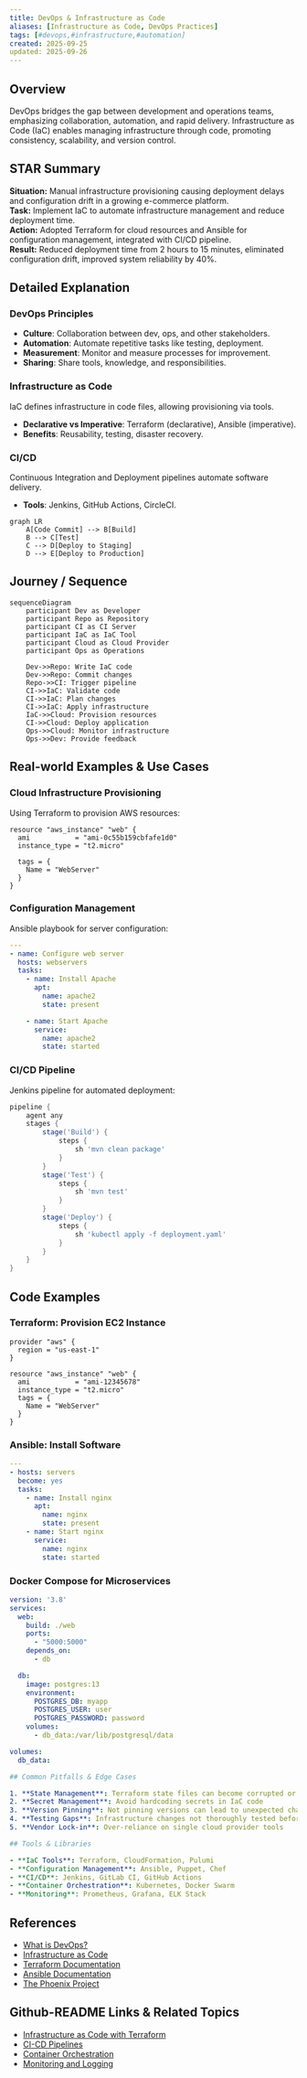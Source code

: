 ```yaml
---
title: DevOps & Infrastructure as Code
aliases: [Infrastructure as Code, DevOps Practices]
tags: [#devops,#infrastructure,#automation]
created: 2025-09-25
updated: 2025-09-26
---
```


## Overview

DevOps bridges the gap between development and operations teams, emphasizing collaboration, automation, and rapid delivery. Infrastructure as Code (IaC) enables managing infrastructure through code, promoting consistency, scalability, and version control.

## STAR Summary

**Situation:** Manual infrastructure provisioning causing deployment delays and configuration drift in a growing e-commerce platform.  
**Task:** Implement IaC to automate infrastructure management and reduce deployment time.  
**Action:** Adopted Terraform for cloud resources and Ansible for configuration management, integrated with CI/CD pipeline.  
**Result:** Reduced deployment time from 2 hours to 15 minutes, eliminated configuration drift, improved system reliability by 40%.

## Detailed Explanation

### DevOps Principles

- **Culture**: Collaboration between dev, ops, and other stakeholders.
- **Automation**: Automate repetitive tasks like testing, deployment.
- **Measurement**: Monitor and measure processes for improvement.
- **Sharing**: Share tools, knowledge, and responsibilities.

### Infrastructure as Code

IaC defines infrastructure in code files, allowing provisioning via tools.

- **Declarative vs Imperative**: Terraform (declarative), Ansible (imperative).
- **Benefits**: Reusability, testing, disaster recovery.

### CI/CD

Continuous Integration and Deployment pipelines automate software delivery.

- **Tools**: Jenkins, GitHub Actions, CircleCI.

```mermaid
graph LR
    A[Code Commit] --> B[Build]
    B --> C[Test]
    C --> D[Deploy to Staging]
    D --> E[Deploy to Production]
```

## Journey / Sequence

```mermaid
sequenceDiagram
    participant Dev as Developer
    participant Repo as Repository
    participant CI as CI Server
    participant IaC as IaC Tool
    participant Cloud as Cloud Provider
    participant Ops as Operations

    Dev->>Repo: Write IaC code
    Dev->>Repo: Commit changes
    Repo->>CI: Trigger pipeline
    CI->>IaC: Validate code
    CI->>IaC: Plan changes
    CI->>IaC: Apply infrastructure
    IaC->>Cloud: Provision resources
    CI->>Cloud: Deploy application
    Ops->>Cloud: Monitor infrastructure
    Ops->>Dev: Provide feedback
```

## Real-world Examples & Use Cases

### Cloud Infrastructure Provisioning
Using Terraform to provision AWS resources:

```hcl
resource "aws_instance" "web" {
  ami           = "ami-0c55b159cbfafe1d0"
  instance_type = "t2.micro"

  tags = {
    Name = "WebServer"
  }
}
```

### Configuration Management
Ansible playbook for server configuration:

```yaml
---
- name: Configure web server
  hosts: webservers
  tasks:
    - name: Install Apache
      apt:
        name: apache2
        state: present

    - name: Start Apache
      service:
        name: apache2
        state: started
```

### CI/CD Pipeline
Jenkins pipeline for automated deployment:

```groovy
pipeline {
    agent any
    stages {
        stage('Build') {
            steps {
                sh 'mvn clean package'
            }
        }
        stage('Test') {
            steps {
                sh 'mvn test'
            }
        }
        stage('Deploy') {
            steps {
                sh 'kubectl apply -f deployment.yaml'
            }
        }
    }
}
```

## Code Examples

### Terraform: Provision EC2 Instance

```hcl
provider "aws" {
  region = "us-east-1"
}

resource "aws_instance" "web" {
  ami           = "ami-12345678"
  instance_type = "t2.micro"
  tags = {
    Name = "WebServer"
  }
}
```

### Ansible: Install Software

```yaml
---
- hosts: servers
  become: yes
  tasks:
    - name: Install nginx
      apt:
        name: nginx
        state: present
    - name: Start nginx
      service:
        name: nginx
        state: started
```

### Docker Compose for Microservices

```yaml
version: '3.8'
services:
  web:
    build: ./web
    ports:
      - "5000:5000"
    depends_on:
      - db

  db:
    image: postgres:13
    environment:
      POSTGRES_DB: myapp
      POSTGRES_USER: user
      POSTGRES_PASSWORD: password
    volumes:
      - db_data:/var/lib/postgresql/data

volumes:
  db_data:

## Common Pitfalls & Edge Cases

1. **State Management**: Terraform state files can become corrupted or out of sync
2. **Secret Management**: Avoid hardcoding secrets in IaC code
3. **Version Pinning**: Not pinning versions can lead to unexpected changes
4. **Testing Gaps**: Infrastructure changes not thoroughly tested before production
5. **Vendor Lock-in**: Over-reliance on single cloud provider tools

## Tools & Libraries

- **IaC Tools**: Terraform, CloudFormation, Pulumi
- **Configuration Management**: Ansible, Puppet, Chef
- **CI/CD**: Jenkins, GitLab CI, GitHub Actions
- **Container Orchestration**: Kubernetes, Docker Swarm
- **Monitoring**: Prometheus, Grafana, ELK Stack
```

## References

- [What is DevOps?](https://aws.amazon.com/devops/what-is-devops/)
- [Infrastructure as Code](https://www.hashicorp.com/resources/what-is-infrastructure-as-code)
- [Terraform Documentation](https://www.terraform.io/docs)
- [Ansible Documentation](https://docs.ansible.com/)
- [The Phoenix Project](https://www.amazon.com/Phoenix-Project-DevOps-Helping-Business/dp/0988262592)

## Github-README Links & Related Topics

- [Infrastructure as Code with Terraform](../infrastructure-as-code-with-terraform/)
- [CI-CD Pipelines](../ci-cd-pipelines/)
- [Container Orchestration](../container-orchestration/)
- [Monitoring and Logging](../monitoring-and-logging/)
